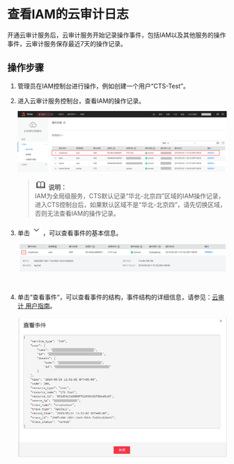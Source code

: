 # 查看IAM的云审计日志<a name="iam_01_0013"></a>

开通云审计服务后，云审计服务开始记录操作事件，包括IAM以及其他服务的操作事件，云审计服务保存最近7天的操作记录。

## 操作步骤<a name="section85961038162216"></a>

1.  管理员在IAM控制台进行操作，例如创建一个用户“CTS-Test”。
2.  进入云审计服务控制台，查看IAM的操作记录。

    ![](figures/zh-cn_image_0171463670.png)

    >![](public_sys-resources/icon-note.gif) **说明：**   
    >IAM为全局级服务，CTS默认记录“华北-北京四”区域的IAM操作记录，进入CTS控制台后，如果默认区域不是“华北-北京四”，请先切换区域，否则无法查看IAM的操作记录。  

3.  单击![](figures/zh-cn_image_0171463708.png)，可以查看事件的基本信息。

    ![](figures/zh-cn_image_0171463511.png)

      

4.  单击“查看事件“，可以查看事件的结构，事件结构的详细信息，请参见：[云审计 用户指南](https://support.huaweicloud.com/usermanual-cts/zh-cn_topic_0030598500.html)。

    ![](figures/zh-cn_image_0171463805.png)


